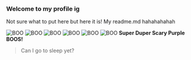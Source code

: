 ### Welcome to my profile ig
Not sure what to put here but here it is! My readme.md hahahahahah

![BOO](https://img.shields.io/badge/boo!-8A2BE2) ![BOO](https://img.shields.io/badge/boo!-8A2BE2) ![BOO](https://img.shields.io/badge/boo!-8A2BE2) ![BOO](https://img.shields.io/badge/boo!-8A2BE2) ![BOO](https://img.shields.io/badge/boo!-8A2BE2) ![BOO](https://img.shields.io/badge/boo!-8A2BE2) **Super Duper Scary Purple BOOS!**

> Can I go to sleep yet?
